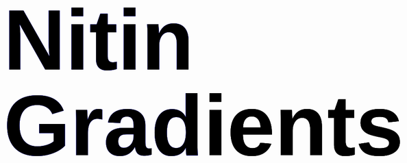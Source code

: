 ```yaml
---
# Feel free to add content and custom Front Matter to this file.
# To modify the layout, see https://jekyllrb.com/docs/themes/#overriding-theme-defaults

layout: default
---
```

<style>
.content-container {
  width: fit-content;
}
.text-gradient {
  font-weight: 800;
  color: black;
}


  .text-gradient {
        display: inline-block;
        margin: 0;
        line-height: 1em;
        font-family: Helvetica, Arial, sans-serif;
        font-weight: bold;
        font-size: 200px;
        background: linear-gradient(to left, black 50%, blue 50%);
        background-clip: text;
        -webkit-background-clip: text;
        -webkit-text-fill-color: trsansparent;
        width: fit-content;
  }
  
  .text-gradient::selection {
    color: black;
    background: white;
  }
  

  .flex {
    display: flex;
  }

body {
  padding: 2rem;
  display: flex;
  align-items: center;
  justify-content: center;
  min-height: 100vh;
}  
</style>
<div class="flex">
<h1 class="text-gradient"><span class="text-gradient">Nitin Gradients</span></h1>

</div>